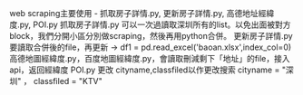 web scraping主要使用 - 抓取房子詳情.py, 更新房子詳情.py, 高德地址經緯度.py, POI.py
抓取房子詳情.py 可以一次過讀取深圳所有的list。以免出面被對方block，我們分開小區分別做scraping，然後再用python合併。
更新房子詳情.py 要讀取合併後的file，再更新
-> df1 = pd.read_excel('baoan.xlsx',index_col=0)
高德地圖經緯度.py，百度地圖經緯度.py，會讀取刪減剩下「地址」的file，接入api，返回經緯度
POI.py 更改 cityname,classfiled以作更改搜索
cityname = "深圳" ， classfiled = "KTV"
